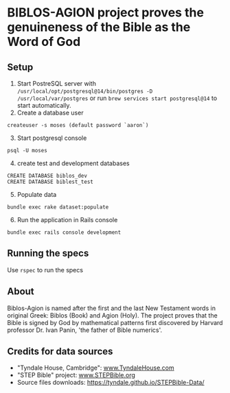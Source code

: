 # BIBLOS-AGION project proves the genuineness of the Bible as the Word of God

## Setup

1. Start PostreSQL server with `/usr/local/opt/postgresql@14/bin/postgres -D /usr/local/var/postgres` or run `brew services start postgresql@14` to start automatically.
2. Create a database user
```
createuser -s moses (default password `aaron`)
```
3. Start postgresql console
```
psql -U moses
```
4. create test and development databases
```
CREATE DATABASE biblos_dev
CREATE DATABASE biblest_test
```
5. Populate data
```
bundle exec rake dataset:populate
```
6. Run the application in Rails console
```
bundle exec rails console development
```

## Running the specs

Use `rspec` to run the specs

## About

Biblos-Agion is named after the first and the last New Testament words in original Greek: Biblos (Book) and Agion (Holy).  The project proves that the Bible is signed by God by mathematical patterns first discovered by Harvard professor Dr. Ivan Panin, 'the father of Bible numerics'.

## Credits for data sources

* "Tyndale House, Cambridge":  www.TyndaleHouse.com
* "STEP Bible" project: www.STEPBible.org
* Source files downloads: https://tyndale.github.io/STEPBible-Data/
